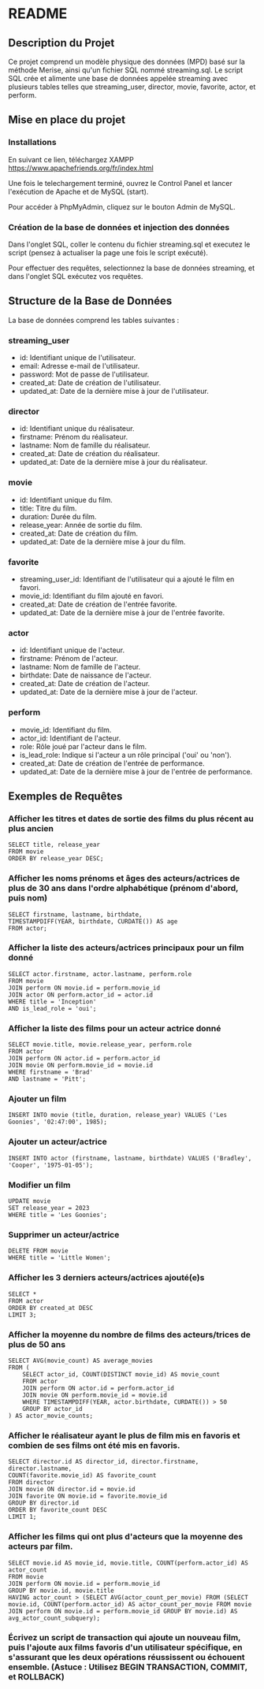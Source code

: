 # README

## Description du Projet
Ce projet comprend un modèle physique des données (MPD) basé sur la méthode Merise, ainsi qu'un fichier SQL nommé streaming.sql. Le script SQL crée et alimente une base de données appelée streaming avec plusieurs tables telles que streaming_user, director, movie, favorite, actor, et perform.

## Mise en place du projet

### Installations

En suivant ce lien, téléchargez XAMPP https://www.apachefriends.org/fr/index.html

Une fois le telechargement terminé, ouvrez le Control Panel et lancer l'exécution de Apache et de MySQL (start).

Pour accéder à PhpMyAdmin, cliquez sur le bouton Admin de MySQL.

### Création de la base de données et injection des données

Dans l'onglet SQL, coller le contenu du fichier streaming.sql et executez le script (pensez à actualiser la page une fois le script exécuté).

Pour effectuer des requêtes, selectionnez la base de données streaming, et dans l'onglet SQL exécutez vos requêtes.

## Structure de la Base de Données
La base de données comprend les tables suivantes :

### streaming_user

- id: Identifiant unique de l'utilisateur.
- email: Adresse e-mail de l'utilisateur.
- password: Mot de passe de l'utilisateur.
- created_at: Date de création de l'utilisateur.
- updated_at: Date de la dernière mise à jour de l'utilisateur.

### director

- id: Identifiant unique du réalisateur.
- firstname: Prénom du réalisateur.
- lastname: Nom de famille du réalisateur.
- created_at: Date de création du réalisateur.
- updated_at: Date de la dernière mise à jour du réalisateur.

### movie

- id: Identifiant unique du film.
- title: Titre du film.
- duration: Durée du film.
- release_year: Année de sortie du film.
- created_at: Date de création du film.
- updated_at: Date de la dernière mise à jour du film.

### favorite

- streaming_user_id: Identifiant de l'utilisateur qui a ajouté le film en favori.
- movie_id: Identifiant du film ajouté en favori.
- created_at: Date de création de l'entrée favorite.
- updated_at: Date de la dernière mise à jour de l'entrée favorite.

### actor

- id: Identifiant unique de l'acteur.
- firstname: Prénom de l'acteur.
- lastname: Nom de famille de l'acteur.
- birthdate: Date de naissance de l'acteur.
- created_at: Date de création de l'acteur.
- updated_at: Date de la dernière mise à jour de l'acteur.

### perform

- movie_id: Identifiant du film.
- actor_id: Identifiant de l'acteur.
- role: Rôle joué par l'acteur dans le film.
- is_lead_role: Indique si l'acteur a un rôle principal ('oui' ou 'non').
- created_at: Date de création de l'entrée de performance.
- updated_at: Date de la dernière mise à jour de l'entrée de performance.

## Exemples de Requêtes

### Afficher les titres et dates de sortie des films du plus récent au plus ancien

    SELECT title, release_year
    FROM movie
    ORDER BY release_year DESC;

### Afficher les noms prénoms et âges des acteurs/actrices de plus de 30 ans dans l'ordre alphabétique (prénom d'abord, puis nom)

    SELECT firstname, lastname, birthdate,
    TIMESTAMPDIFF(YEAR, birthdate, CURDATE()) AS age
    FROM actor;

### Afficher la liste des acteurs/actrices principaux pour un film donné

    SELECT actor.firstname, actor.lastname, perform.role
    FROM movie
    JOIN perform ON movie.id = perform.movie_id
    JOIN actor ON perform.actor_id = actor.id
    WHERE title = 'Inception'
    AND is_lead_role = 'oui';

### Afficher la liste des films pour un acteur actrice donné

    SELECT movie.title, movie.release_year, perform.role
    FROM actor
    JOIN perform ON actor.id = perform.actor_id
    JOIN movie ON perform.movie_id = movie.id
    WHERE firstname = 'Brad'
    AND lastname = 'Pitt';

### Ajouter un film

    INSERT INTO movie (title, duration, release_year) VALUES ('Les Goonies', '02:47:00', 1985);

### Ajouter un acteur/actrice

    INSERT INTO actor (firstname, lastname, birthdate) VALUES ('Bradley', 'Cooper', '1975-01-05');

### Modifier un film

    UPDATE movie
    SET release_year = 2023
    WHERE title = 'Les Goonies';

### Supprimer un acteur/actrice

    DELETE FROM movie
    WHERE title = 'Little Women';

### Afficher les 3 derniers acteurs/actrices ajouté(e)s

    SELECT *
    FROM actor
    ORDER BY created_at DESC
    LIMIT 3;

### Afficher la moyenne du nombre de films des acteurs/trices de plus de 50 ans

    SELECT AVG(movie_count) AS average_movies
    FROM (
        SELECT actor_id, COUNT(DISTINCT movie_id) AS movie_count
        FROM actor
        JOIN perform ON actor.id = perform.actor_id
        JOIN movie ON perform.movie_id = movie.id
        WHERE TIMESTAMPDIFF(YEAR, actor.birthdate, CURDATE()) > 50
        GROUP BY actor_id
    ) AS actor_movie_counts;

### Afficher le réalisateur ayant le plus de film mis en favoris et combien de ses films ont été mis en favoris.

    SELECT director.id AS director_id, director.firstname, director.lastname,
    COUNT(favorite.movie_id) AS favorite_count
    FROM director
    JOIN movie ON director.id = movie.id
    JOIN favorite ON movie.id = favorite.movie_id
    GROUP BY director.id
    ORDER BY favorite_count DESC
    LIMIT 1;

### Afficher les films qui ont plus d'acteurs que la moyenne des acteurs par film.

    SELECT movie.id AS movie_id, movie.title, COUNT(perform.actor_id) AS actor_count
    FROM movie
    JOIN perform ON movie.id = perform.movie_id
    GROUP BY movie.id, movie.title
    HAVING actor_count > (SELECT AVG(actor_count_per_movie) FROM (SELECT movie.id, COUNT(perform.actor_id) AS actor_count_per_movie FROM movie JOIN perform ON movie.id = perform.movie_id GROUP BY movie.id) AS avg_actor_count_subquery);

### Écrivez un script de transaction qui ajoute un nouveau film, puis l'ajoute aux films favoris d'un utilisateur spécifique, en s'assurant que les deux opérations réussissent ou échouent ensemble. (Astuce : Utilisez BEGIN TRANSACTION, COMMIT, et ROLLBACK)

